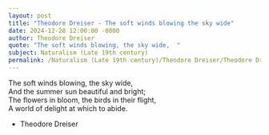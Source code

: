```yaml
---
layout: post
title: "Theodore Dreiser - The soft winds blowing the sky wide"
date: 2024-12-28 12:00:00 -0000
author: Theodore Dreiser
quote: "The soft winds blowing, the sky wide,  "
subject: Naturalism (Late 19th century)
permalink: /Naturalism (Late 19th century)/Theodore Dreiser/Theodore Dreiser - The soft winds blowing the sky wide
---
```


The soft winds blowing, the sky wide,  
And the summer sun beautiful and bright;  
The flowers in bloom, the birds in their flight,  
A world of delight at which to abide.

- Theodore Dreiser
